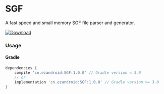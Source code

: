 # SGF

A fast speed and small memory SGF file parser and generator.

[ ![Download](https://api.bintray.com/packages/uestccokey/maven/SGF/images/download.svg) ](https://bintray.com/uestccokey/maven/SGF/_latestVersion)

### Usage

#### Gradle
``` gradle
dependencies {
    compile 'cn.ezandroid:SGF:1.0.0' // Gradle version < 3.0
    // or
    implementation 'cn.ezandroid:SGF:1.0.0' // Gradle version >= 3.0
}
```



